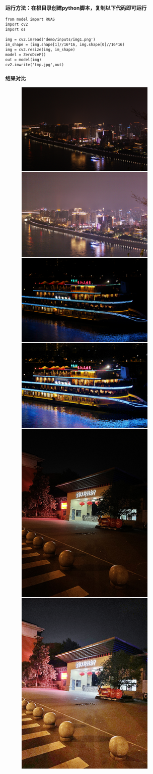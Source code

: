 ### 运行方法：在根目录创建python脚本，复制以下代码即可运行
```angular2html
from model import RUAS
import cv2
import os

img = cv2.imread('demo/inputs/img1.png')
im_shape = (img.shape[1]//16*16, img.shape[0]//16*16)
img = cv2.resize(img, im_shape)
model = ZeroDceP()
out = model(img)
cv2.imwrite('tmp.jpg',out)
```

### 结果对比
 <div class="half" style="text-align: center;">
   <img src="../../demo/inputs/img1.png" width="400"/> <img src="../../demo/outputs/ZeroDceP/img1.png" width="400"/>
</div>
 <div class="half" style="text-align: center;">
   <img src="../../demo/inputs/img2.png" width="400"/> <img src="../../demo/outputs/ZeroDceP/img2.png" width="400"/>
</div>
 <div class="half" style="text-align: center;">
   <img src="../../demo/inputs/img4.png" width="400"/> <img src="../../demo/outputs/ZeroDceP/img4.png" width="400"/>
</div>






